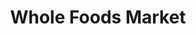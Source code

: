 ---
title: "Whole Foods Market"
url: /arlington/whole-foods-market-north-wilson-boulevard/
shop: Supermarkt
---